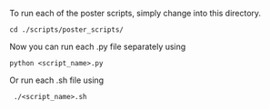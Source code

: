 To run each of the poster scripts, simply change into this directory.
```
cd ./scripts/poster_scripts/
```
Now you can run each .py file separately using
```
python <script_name>.py
```
Or run each .sh file using
```
 ./<script_name>.sh
```
